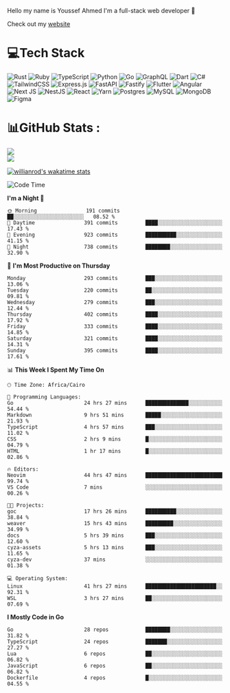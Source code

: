 Hello my name is Youssef Ahmed I'm a full-stack web developer 👋

Check out my [website](https://youssefahmed.vercel.app)
 
# 💻Tech Stack

![Rust](https://img.shields.io/badge/rust-%23000000.svg?style=for-the-badge&logo=rust&logoColor=white) ![Ruby](https://img.shields.io/badge/ruby-%23CC342D.svg?style=for-the-badge&logo=ruby&logoColor=white) ![TypeScript](https://img.shields.io/badge/typescript-%23007ACC.svg?style=for-the-badge&logo=typescript&logoColor=white) ![Python](https://img.shields.io/badge/python-3670A0?style=for-the-badge&logo=python&logoColor=ffdd54) ![Go](https://img.shields.io/badge/go-%2300ADD8.svg?style=for-the-badge&logo=go&logoColor=white) ![GraphQL](https://img.shields.io/badge/-GraphQL-E10098?style=for-the-badge&logo=graphql&logoColor=white) ![Dart](https://img.shields.io/badge/dart-%230175C2.svg?style=for-the-badge&logo=dart&logoColor=white) ![C#](https://img.shields.io/badge/c%23-%23239120.svg?style=for-the-badge&logo=c-sharp&logoColor=white) ![TailwindCSS](https://img.shields.io/badge/tailwindcss-%2338B2AC.svg?style=for-the-badge&logo=tailwind-css&logoColor=white) ![Express.js](https://img.shields.io/badge/express.js-%23404d59.svg?style=for-the-badge&logo=express&logoColor=%2361DAFB) ![FastAPI](https://img.shields.io/badge/FastAPI-005571?style=for-the-badge&logo=fastapi) ![Fastify](https://img.shields.io/badge/fastify-%23000000.svg?style=for-the-badge&logo=fastify&logoColor=white) ![Flutter](https://img.shields.io/badge/Flutter-%2302569B.svg?style=for-the-badge&logo=Flutter&logoColor=white) ![Angular](https://img.shields.io/badge/angular-%23DD0031.svg?style=for-the-badge&logo=angular&logoColor=white) ![Next JS](https://img.shields.io/badge/Next-black?style=for-the-badge&logo=next.js&logoColor=white) ![NestJS](https://img.shields.io/badge/nestjs-%23E0234E.svg?style=for-the-badge&logo=nestjs&logoColor=white) ![React](https://img.shields.io/badge/react-%2320232a.svg?style=for-the-badge&logo=react&logoColor=%2361DAFB) ![Yarn](https://img.shields.io/badge/yarn-%232C8EBB.svg?style=for-the-badge&logo=yarn&logoColor=white) ![Postgres](https://img.shields.io/badge/postgres-%23316192.svg?style=for-the-badge&logo=postgresql&logoColor=white) ![MySQL](https://img.shields.io/badge/mysql-%2300f.svg?style=for-the-badge&logo=mysql&logoColor=white) ![MongoDB](https://img.shields.io/badge/MongoDB-%234ea94b.svg?style=for-the-badge&logo=mongodb&logoColor=white)     ![Figma](https://img.shields.io/badge/figma-%23F24E1E.svg?style=for-the-badge&logo=figma&logoColor=white)

# 📊GitHub Stats :

![](https://github-readme-stats.vercel.app/api?username=joetifa2003&theme=tokyonight&hide_border=false&include_all_commits=false&count_private=false)<br/>
![](https://github-readme-streak-stats.herokuapp.com/?user=joetifa2003&theme=tokyonight&hide_border=false)<br/>

[![willianrod's wakatime stats](https://github-readme-stats.vercel.app/api/wakatime?username=joetifa2003&layout=compact)](https://github.com/anuraghazra/github-readme-stats)
<!--START_SECTION:waka-->
![Code Time](http://img.shields.io/badge/Code%20Time-3%2C858%20hrs%2025%20mins-blue)

**I'm a Night 🦉** 

```text
🌞 Morning                191 commits         ██░░░░░░░░░░░░░░░░░░░░░░░   08.52 % 
🌆 Daytime                391 commits         ████░░░░░░░░░░░░░░░░░░░░░   17.43 % 
🌃 Evening                923 commits         ██████████░░░░░░░░░░░░░░░   41.15 % 
🌙 Night                  738 commits         ████████░░░░░░░░░░░░░░░░░   32.90 % 
```
📅 **I'm Most Productive on Thursday** 

```text
Monday                   293 commits         ███░░░░░░░░░░░░░░░░░░░░░░   13.06 % 
Tuesday                  220 commits         ██░░░░░░░░░░░░░░░░░░░░░░░   09.81 % 
Wednesday                279 commits         ███░░░░░░░░░░░░░░░░░░░░░░   12.44 % 
Thursday                 402 commits         ████░░░░░░░░░░░░░░░░░░░░░   17.92 % 
Friday                   333 commits         ████░░░░░░░░░░░░░░░░░░░░░   14.85 % 
Saturday                 321 commits         ████░░░░░░░░░░░░░░░░░░░░░   14.31 % 
Sunday                   395 commits         ████░░░░░░░░░░░░░░░░░░░░░   17.61 % 
```


📊 **This Week I Spent My Time On** 

```text
🕑︎ Time Zone: Africa/Cairo

💬 Programming Languages: 
Go                       24 hrs 27 mins      ██████████████░░░░░░░░░░░   54.44 % 
Markdown                 9 hrs 51 mins       █████░░░░░░░░░░░░░░░░░░░░   21.93 % 
TypeScript               4 hrs 57 mins       ███░░░░░░░░░░░░░░░░░░░░░░   11.02 % 
CSS                      2 hrs 9 mins        █░░░░░░░░░░░░░░░░░░░░░░░░   04.79 % 
HTML                     1 hr 17 mins        █░░░░░░░░░░░░░░░░░░░░░░░░   02.86 % 

🔥 Editors: 
Neovim                   44 hrs 47 mins      █████████████████████████   99.74 % 
VS Code                  7 mins              ░░░░░░░░░░░░░░░░░░░░░░░░░   00.26 % 

🐱‍💻 Projects: 
goc                      17 hrs 26 mins      ██████████░░░░░░░░░░░░░░░   38.84 % 
weaver                   15 hrs 43 mins      █████████░░░░░░░░░░░░░░░░   34.99 % 
docs                     5 hrs 39 mins       ███░░░░░░░░░░░░░░░░░░░░░░   12.60 % 
cyza-assets              5 hrs 13 mins       ███░░░░░░░░░░░░░░░░░░░░░░   11.65 % 
cyza-dev                 37 mins             ░░░░░░░░░░░░░░░░░░░░░░░░░   01.38 % 

💻 Operating System: 
Linux                    41 hrs 27 mins      ███████████████████████░░   92.31 % 
WSL                      3 hrs 27 mins       ██░░░░░░░░░░░░░░░░░░░░░░░   07.69 % 
```

**I Mostly Code in Go** 

```text
Go                       28 repos            ████████░░░░░░░░░░░░░░░░░   31.82 % 
TypeScript               24 repos            ███████░░░░░░░░░░░░░░░░░░   27.27 % 
Lua                      6 repos             ██░░░░░░░░░░░░░░░░░░░░░░░   06.82 % 
JavaScript               6 repos             ██░░░░░░░░░░░░░░░░░░░░░░░   06.82 % 
Dockerfile               4 repos             █░░░░░░░░░░░░░░░░░░░░░░░░   04.55 % 
```




<!--END_SECTION:waka-->
